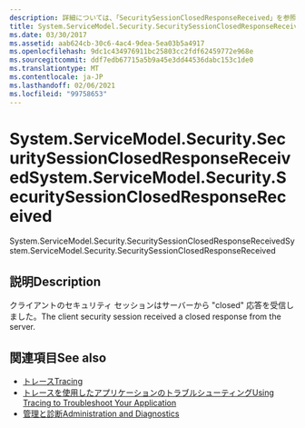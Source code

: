 ```yaml
---
description: 詳細については、「SecuritySessionClosedResponseReceived」を参照してください。
title: System.ServiceModel.Security.SecuritySessionClosedResponseReceived
ms.date: 03/30/2017
ms.assetid: aab624cb-30c6-4ac4-9dea-5ea03b5a4917
ms.openlocfilehash: 9dc1c434976911bc25803cc2fdf62459772e968e
ms.sourcegitcommit: ddf7edb67715a5b9a45e3dd44536dabc153c1de0
ms.translationtype: MT
ms.contentlocale: ja-JP
ms.lasthandoff: 02/06/2021
ms.locfileid: "99758653"
---
```

# <a name="systemservicemodelsecuritysecuritysessionclosedresponsereceived"></a><span data-ttu-id="12684-103">System.ServiceModel.Security.SecuritySessionClosedResponseReceived</span><span class="sxs-lookup"><span data-stu-id="12684-103">System.ServiceModel.Security.SecuritySessionClosedResponseReceived</span></span>

<span data-ttu-id="12684-104">System.ServiceModel.Security.SecuritySessionClosedResponseReceived</span><span class="sxs-lookup"><span data-stu-id="12684-104">System.ServiceModel.Security.SecuritySessionClosedResponseReceived</span></span>  
  
## <a name="description"></a><span data-ttu-id="12684-105">説明</span><span class="sxs-lookup"><span data-stu-id="12684-105">Description</span></span>  

 <span data-ttu-id="12684-106">クライアントのセキュリティ セッションはサーバーから "closed" 応答を受信しました。</span><span class="sxs-lookup"><span data-stu-id="12684-106">The client security session received a closed response from the server.</span></span>  
  
## <a name="see-also"></a><span data-ttu-id="12684-107">関連項目</span><span class="sxs-lookup"><span data-stu-id="12684-107">See also</span></span>

- [<span data-ttu-id="12684-108">トレース</span><span class="sxs-lookup"><span data-stu-id="12684-108">Tracing</span></span>](index.md)
- [<span data-ttu-id="12684-109">トレースを使用したアプリケーションのトラブルシューティング</span><span class="sxs-lookup"><span data-stu-id="12684-109">Using Tracing to Troubleshoot Your Application</span></span>](using-tracing-to-troubleshoot-your-application.md)
- [<span data-ttu-id="12684-110">管理と診断</span><span class="sxs-lookup"><span data-stu-id="12684-110">Administration and Diagnostics</span></span>](../index.md)
